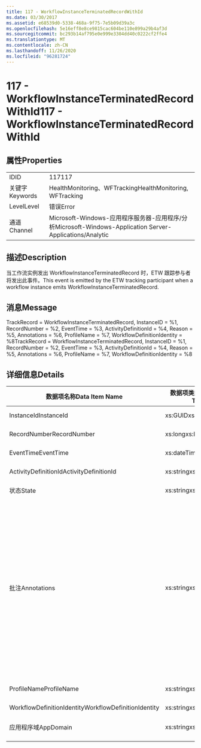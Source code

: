 ```yaml
---
title: 117 - WorkflowInstanceTerminatedRecordWithId
ms.date: 03/30/2017
ms.assetid: e68539d0-5338-468a-9f75-7e5b09d39a3c
ms.openlocfilehash: 5e16eff8e8ce9815cac604be110e899a29b4af3d
ms.sourcegitcommit: bc293b14af795e0e999e3304dd40c0222cf2ffe4
ms.translationtype: MT
ms.contentlocale: zh-CN
ms.lasthandoff: 11/26/2020
ms.locfileid: "96281724"
---
```

# <a name="117---workflowinstanceterminatedrecordwithid"></a><span data-ttu-id="be8fe-102">117 - WorkflowInstanceTerminatedRecordWithId</span><span class="sxs-lookup"><span data-stu-id="be8fe-102">117 - WorkflowInstanceTerminatedRecordWithId</span></span>

## <a name="properties"></a><span data-ttu-id="be8fe-103">属性</span><span class="sxs-lookup"><span data-stu-id="be8fe-103">Properties</span></span>  
  
|||  
|-|-|  
|<span data-ttu-id="be8fe-104">ID</span><span class="sxs-lookup"><span data-stu-id="be8fe-104">ID</span></span>|<span data-ttu-id="be8fe-105">117</span><span class="sxs-lookup"><span data-stu-id="be8fe-105">117</span></span>|  
|<span data-ttu-id="be8fe-106">关键字</span><span class="sxs-lookup"><span data-stu-id="be8fe-106">Keywords</span></span>|<span data-ttu-id="be8fe-107">HealthMonitoring、WFTracking</span><span class="sxs-lookup"><span data-stu-id="be8fe-107">HealthMonitoring, WFTracking</span></span>|  
|<span data-ttu-id="be8fe-108">Level</span><span class="sxs-lookup"><span data-stu-id="be8fe-108">Level</span></span>|<span data-ttu-id="be8fe-109">错误</span><span class="sxs-lookup"><span data-stu-id="be8fe-109">Error</span></span>|  
|<span data-ttu-id="be8fe-110">通道</span><span class="sxs-lookup"><span data-stu-id="be8fe-110">Channel</span></span>|<span data-ttu-id="be8fe-111">Microsoft-Windows-应用程序服务器-应用程序/分析</span><span class="sxs-lookup"><span data-stu-id="be8fe-111">Microsoft-Windows-Application Server-Applications/Analytic</span></span>|  
  
## <a name="description"></a><span data-ttu-id="be8fe-112">描述</span><span class="sxs-lookup"><span data-stu-id="be8fe-112">Description</span></span>  

 <span data-ttu-id="be8fe-113">当工作流实例发出 WorkflowInstanceTerminatedRecord 时，ETW 跟踪参与者将发出此事件。</span><span class="sxs-lookup"><span data-stu-id="be8fe-113">This event is emitted by the ETW tracking participant when a workflow instance emits WorkflowInstanceTerminatedRecord.</span></span>  
  
## <a name="message"></a><span data-ttu-id="be8fe-114">消息</span><span class="sxs-lookup"><span data-stu-id="be8fe-114">Message</span></span>  

 <span data-ttu-id="be8fe-115">TrackRecord = WorkflowInstanceTerminatedRecord, InstanceID = %1, RecordNumber = %2, EventTime = %3, ActivityDefinitionId = %4, Reason = %5, Annotations = %6, ProfileName = %7, WorkflowDefinitionIdentity = %8</span><span class="sxs-lookup"><span data-stu-id="be8fe-115">TrackRecord = WorkflowInstanceTerminatedRecord, InstanceID = %1, RecordNumber = %2, EventTime = %3, ActivityDefinitionId = %4, Reason = %5,  Annotations = %6, ProfileName = %7, WorkflowDefinitionIdentity = %8</span></span>  
  
## <a name="details"></a><span data-ttu-id="be8fe-116">详细信息</span><span class="sxs-lookup"><span data-stu-id="be8fe-116">Details</span></span>  
  
|<span data-ttu-id="be8fe-117">数据项名称</span><span class="sxs-lookup"><span data-stu-id="be8fe-117">Data Item Name</span></span>|<span data-ttu-id="be8fe-118">数据项类型</span><span class="sxs-lookup"><span data-stu-id="be8fe-118">Data Item Type</span></span>|<span data-ttu-id="be8fe-119">描述</span><span class="sxs-lookup"><span data-stu-id="be8fe-119">Description</span></span>|  
|--------------------|--------------------|-----------------|  
|<span data-ttu-id="be8fe-120">InstanceId</span><span class="sxs-lookup"><span data-stu-id="be8fe-120">InstanceId</span></span>|<span data-ttu-id="be8fe-121">xs:GUID</span><span class="sxs-lookup"><span data-stu-id="be8fe-121">xs:GUID</span></span>|<span data-ttu-id="be8fe-122">工作流的实例 ID</span><span class="sxs-lookup"><span data-stu-id="be8fe-122">The instance id for the workflow</span></span>|  
|<span data-ttu-id="be8fe-123">RecordNumber</span><span class="sxs-lookup"><span data-stu-id="be8fe-123">RecordNumber</span></span>|<span data-ttu-id="be8fe-124">xs:long</span><span class="sxs-lookup"><span data-stu-id="be8fe-124">xs:long</span></span>|<span data-ttu-id="be8fe-125">发出的记录的序列号</span><span class="sxs-lookup"><span data-stu-id="be8fe-125">The sequence number of the emitted record</span></span>|  
|<span data-ttu-id="be8fe-126">EventTime</span><span class="sxs-lookup"><span data-stu-id="be8fe-126">EventTime</span></span>|<span data-ttu-id="be8fe-127">xs:dateTime</span><span class="sxs-lookup"><span data-stu-id="be8fe-127">xs:dateTime</span></span>|<span data-ttu-id="be8fe-128">发出该事件时的 UTC 时间</span><span class="sxs-lookup"><span data-stu-id="be8fe-128">The time in UTC when the event was emitted</span></span>|  
|<span data-ttu-id="be8fe-129">ActivityDefinitionId</span><span class="sxs-lookup"><span data-stu-id="be8fe-129">ActivityDefinitionId</span></span>|<span data-ttu-id="be8fe-130">xs:string</span><span class="sxs-lookup"><span data-stu-id="be8fe-130">xs:string</span></span>|<span data-ttu-id="be8fe-131">工作流中根活动的名称</span><span class="sxs-lookup"><span data-stu-id="be8fe-131">The name of the root activity in the workflow</span></span>|  
|<span data-ttu-id="be8fe-132">状态</span><span class="sxs-lookup"><span data-stu-id="be8fe-132">State</span></span>|<span data-ttu-id="be8fe-133">xs:string</span><span class="sxs-lookup"><span data-stu-id="be8fe-133">xs:string</span></span>|<span data-ttu-id="be8fe-134">工作流的当前状态。</span><span class="sxs-lookup"><span data-stu-id="be8fe-134">The current state of the Workflow.</span></span>|  
|<span data-ttu-id="be8fe-135">批注</span><span class="sxs-lookup"><span data-stu-id="be8fe-135">Annotations</span></span>|<span data-ttu-id="be8fe-136">xs:string</span><span class="sxs-lookup"><span data-stu-id="be8fe-136">xs:string</span></span>|<span data-ttu-id="be8fe-137">已添加到此事件中的批注。</span><span class="sxs-lookup"><span data-stu-id="be8fe-137">The annotations that were added to this event.</span></span> <span data-ttu-id="be8fe-138">值存储在 xml 元素中，格式为 \<items> \< item name = "annotationName" type="System.String"> a \</item> \</items> 。</span><span class="sxs-lookup"><span data-stu-id="be8fe-138">The values are stored in an xml element in the format \<items>\< item name = "annotationName" type="System.String">annotationValue\</item>\</items>.</span></span> <span data-ttu-id="be8fe-139">如果未指定任何批注，则该字符串包含 \<items/> 。</span><span class="sxs-lookup"><span data-stu-id="be8fe-139">If no annotations are specified then the string contains \<items/>.</span></span> <span data-ttu-id="be8fe-140">ETW 事件大小受到 ETW 缓冲区大小或 ETW 事件最大负载的限制。</span><span class="sxs-lookup"><span data-stu-id="be8fe-140">The ETW event size is limited by the ETW buffer size or the max payload for an ETW event.</span></span> <span data-ttu-id="be8fe-141">如果事件的大小超过 ETW 限制，则通过删除批注并将批注值替换为 ... 来截断事件。 \<items> \</items></span><span class="sxs-lookup"><span data-stu-id="be8fe-141">If the size of the event exceeds the ETW limits, then the event is truncated by dropping the annotations and replacing the annotation value with \<items>...\</items>.</span></span>|  
|<span data-ttu-id="be8fe-142">ProfileName</span><span class="sxs-lookup"><span data-stu-id="be8fe-142">ProfileName</span></span>|<span data-ttu-id="be8fe-143">xs:string</span><span class="sxs-lookup"><span data-stu-id="be8fe-143">xs:string</span></span>|<span data-ttu-id="be8fe-144">导致发出此事件的跟踪配置文件的名称</span><span class="sxs-lookup"><span data-stu-id="be8fe-144">The name or the tracking profile that resulted in this event being emitted</span></span>|  
|<span data-ttu-id="be8fe-145">WorkflowDefinitionIdentity</span><span class="sxs-lookup"><span data-stu-id="be8fe-145">WorkflowDefinitionIdentity</span></span>|<span data-ttu-id="be8fe-146">xs:string</span><span class="sxs-lookup"><span data-stu-id="be8fe-146">xs:string</span></span>|<span data-ttu-id="be8fe-147">工作流定义 ID</span><span class="sxs-lookup"><span data-stu-id="be8fe-147">The workflow definition id</span></span>|  
|<span data-ttu-id="be8fe-148">应用程序域</span><span class="sxs-lookup"><span data-stu-id="be8fe-148">AppDomain</span></span>|<span data-ttu-id="be8fe-149">xs:string</span><span class="sxs-lookup"><span data-stu-id="be8fe-149">xs:string</span></span>|<span data-ttu-id="be8fe-150">由 AppDomain.CurrentDomain.FriendlyName 返回的字符串。</span><span class="sxs-lookup"><span data-stu-id="be8fe-150">The string returned by AppDomain.CurrentDomain.FriendlyName.</span></span>|
